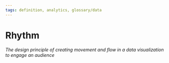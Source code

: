 ```yaml
---
tags: definition, analytics, glossary/data
---
```

#  Rhythm
*The design principle of creating movement and flow in a data visualization to engage an audience*